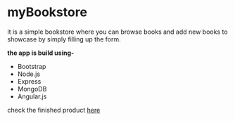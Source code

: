 # myBookstore

it is a simple bookstore where you can browse books and add new books to showcase by simply filling up  the form.

**the app is build using-**
* Bootstrap
* Node.js
* Express
* MongoDB
* Angular.js

check the finished product [here](http://bookstore853.herokuapp.com) 
